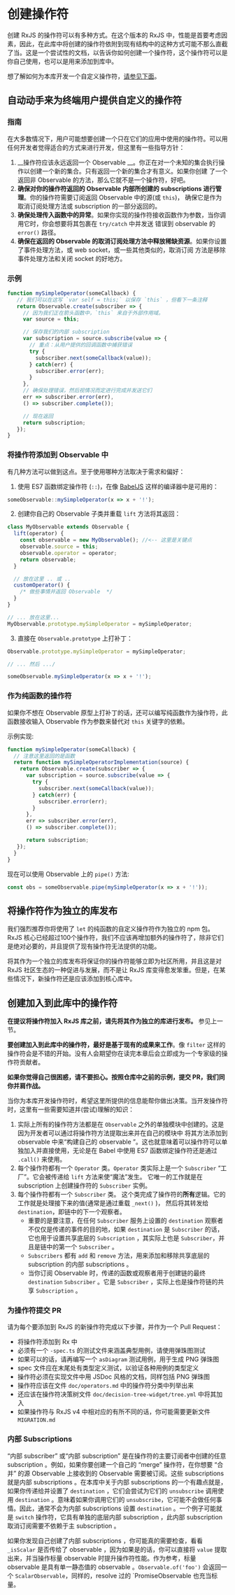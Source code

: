 # 创建操作符

创建 RxJS 的操作符可以有多种方式。在这个版本的 RxJS 中，性能是首要考虑因素，因此，在此库中将创建的操作符依附到现有结构中的这种方式可能不那么直截了当。这是一个尝试性的文档，以告诉你如何创建一个操作符，这个操作符可以是你自己使用，也可以是用来添加到库中。

想了解如何为本库开发一个自定义操作符，[请参见下面](#advanced)。

## 自动动手来为终端用户提供自定义的操作符

### 指南

在大多数情况下，用户可能想要创建一个只在它们的应用中使用的操作符。可以用任何开发者觉得适合的方式来进行开发，但这里有一些指导方针：

1. __操作符应该永远返回一个 Observable __。你正在对一个未知的集合执行操作以创建一个新的集合。只有返回一个新的集合才有意义。如果你创建    了一个返回非 Observable 的方法，那么它就不是一个操作符，好吧。
2. __确保对你的操作符返回的 Observable 内部所创建的 subscriptions 进行管理__。你的操作符需要订阅返回 Observable 中的源(或 `this`)，  确保它是作为取消订阅处理方法或 subscription 的一部分返回的。
3. __确保处理传入函数中的异常__。如果你实现的操作符接收函数作为参数，当你调用它时，你会想要将其包裹在 `try/catch` 中并发送
  错误到 observable 的 `error()` 路径。
4. __确保在返回的 Observable 的取消订阅处理方法中释放稀缺资源__。如果你设置了事件处理方法，或 web socket，或一些其他类似的，取消订阅
  方法是移除事件处理方法和关闭 socket 的好地方。

<!-- share-code-between-examples -->
### 示例

<!-- skip-example -->
```js
function mySimpleOperator(someCallback) {
   // 我们可以在这写 `var self = this;` 以保存 `this` ，但看下一条注释
   return Observable.create(subscriber => {
     // 因为我们正在箭头函数中，`this` 来自于外部作用域。
     var source = this;

     // 保存我们的内部 subscription
     var subscription = source.subscribe(value => {
       // 重点：从用户提供的回调函数中捕获错误
       try {
         subscriber.next(someCallback(value));
       } catch(err) {
         subscriber.error(err);
       }
     },
     // 确保处理错误，然后视情况而定进行完成并发送它们
     err => subscriber.error(err),
     () => subscriber.complete());

     // 现在返回
     return subscription;
   });
}
```

### 将操作符添加到 Observable 中

有几种方法可以做到这点。至于使用哪种方法取决于需求和偏好：

1) 使用 ES7 函数绑定操作符 (`::`)，在像 [BabelJS](http://babeljs.io) 这样的编译器中是可用的：

<!-- skip-example -->
```js
someObservable::mySimpleOperator(x => x + '!');
```

2) 创建你自己的 Observable 子类并重载 `lift` 方法将其返回：

<!-- skip-example -->
```js
class MyObservable extends Observable {
  lift(operator) {
    const observable = new MyObservable(); //<-- 这里是关键点
    observable.source = this;
    observable.operator = operator;
    return observable;
  }

  // 放在这里 .. 或 ..
  customOperator() {
    /* 做些事情并返回 Observable  */
  }
}

// ... 放在这里...
MyObservable.prototype.mySimpleOperator = mySimpleOperator;
```

3) 直接在 `Observable.prototype` 上打补丁：

<!-- skip-example -->
```js
Observable.prototype.mySimpleOperator = mySimpleOperator;

// ... 然后 .../

someObservable.mySimpleOperator(x => x + '!');
```

### 作为纯函数的操作符

如果你不想在 Observable 原型上打补丁的话，还可以编写纯函数作为操作符，此函数接收输入 Observable 作为参数来替代对 `this` 关键字的依赖。

示例实现:

<!-- skip-example -->
```js
function mySimpleOperator(someCallback) {
  // 注意这里返回的是函数
  return function mySimpleOperatorImplementation(source) {
    return Observable.create(subscriber => {
      var subscription = source.subscribe(value => {
        try {
          subscriber.next(someCallback(value));
        } catch(err) {
          subscriber.error(err);
        }
      },
      err => subscriber.error(err),
      () => subscriber.complete());

      return subscription;
   });
  }
}
```

现在可以使用 Observable 上的 `pipe()` 方法:

<!-- skip-example -->
```js
const obs = someObservable.pipe(mySimpleOperator(x => x + '!'));
```

## 将操作符作为独立的库发布

我们强烈推荐你将使用了 `let` 的纯函数的自定义操作符作为独立的 npm 包。RxJS 核心已经超过100个操作符，我们不应该再增加额外的操作符了，除非它们是绝对必要的，并且提供了现有操作符无法提供的功能。

将其作为一个独立的库发布将保证你的操作符能够立即为社区所用，并且这是对 RxJS 社区生态的一种促进与发展，而不是让 RxJS 库变得愈发笨重。但是，在某些情况下，新操作符还是应该添加到核心库中。

## <a id="advanced"></a>创建加入到此库中的操作符

**在提议将操作符加入 RxJS 库之前，请先将其作为独立的库进行发布。** 参见上一节。

__要创建加入到此库中的操作符，最好是基于现有的成果来工作__。像 `filter` 这样的操作符会是不错的开始。没有人会期望你在读完本章后会立即成为一个专家级的操作符贡献者。

**如果你觉得自己很困惑，请不要担心。按照仓库中之前的示例，提交 PR，我们同你并肩作战。**

当你为本库开发操作符时，希望这里所提供的信息能帮你做出决策。当开发操作符时，这里有一些需要知道并(尝试)理解的知识：

1. 实际上所有的操作符方法都是在 `Observable` 之外的单独模块中创建的。这是因为开发者可以通过将操作符方法提取出来并在自己的模块中
  将其方法添加到 observable 中来“构建自己的 observable ”。这也就意味着可以操作符可以单独加入并直接使用，无论是在 Babel 中使用 
  ES7 函数绑定操作符还是通过 `.call()` 来使用。
2. 每个操作符都有一个 `Operator` 类。`Operator` 类实际上是一个 `Subscriber` “工厂”。它会被传递给 `lift` 方法来使“魔法”发生。
  它唯一的工作就是在 subscription 上创建操作符的 `Subscriber` 实例。
3. 每个操作符都有一个 `Subscriber` 类。 这个类完成了操作符的**所有**逻辑。它的工作就是处理接下来的值(通常是通过重载 `_next()` )，
  然后将其转发给 `destination`，即链中的下一个观察者。
   - 重要的是要注意，在任何 `Subscriber` 服务上设置的 `destination` 观察者不仅仅是传递的事件的目的地，如果 `destination` 
     是 `Subscriber` 的话，它也用于设置共享底层的 `Subscription` ，其实际上也是 `Subscriber`，并且是链中的第一个 `Subscriber` 。
   - `Subscribers` 都有 `add` 和 `remove` 方法，用来添加和移除共享底层的 subscription 的内部 subscriptions 。
   - 当你订阅 Observable 时，传递的函数或观察者用于创建链的最终 `destination` `Subscriber` 。它是 `Subscriber` ，实际上也是操作符链的共享 `Subscription` 。

### 为操作符提交 PR

请为每个要添加到 RxJS 的新操作符完成以下步骤，并作为一个 Pull Request：

- 将操作符添加到 Rx 中
- 必须有一个 `-spec.ts` 的测试文件来涵盖典型用例，请使用弹珠图测试
- 如果可以的话，请再编写一个 `asDiagram` 测试用例，用于生成 PNG 弹珠图
- spec 文件应在末尾处有类型定义测试，以验证各种用例的类型定义
- 操作符必须在实现文件中用 JSDoc 风格的文档，同样包括 PNG 弹珠图
- 操作符应该在文件 `doc/operators.md` 中的操作符分类中列举出来
- 还应该在操作符决策树文件 `doc/decision-tree-widget/tree.yml` 中将其加入
- 如果操作符与 RxJS v4 中相对应的有所不同的话，你可能需要更新文件 `MIGRATION.md`

### 内部 Subscriptions

“内部 subscriber” 或“内部 subscription” 是在操作符的主要订阅者中创建的任意 subscription 。例如，如果你要创建一个自己的 “merge” 操作符，在你想要 “合并” 的源 Observable 上接收到的 Observable 需要被订阅。这些 subscriptions 就是内部 subscriptions 。在本库中关于内部 subscriptions 的一个有趣点就是，如果你传递给并设置了 `destination` ，它们会尝试为它们的 `unsubscribe` 调用使用 `destination` 。意味着如果你调用它们的 `unsubscribe`，它可能不会做任何事情。因此，通常不会为内部 subscriptions 设置 `destination` 。一个例子可能就是 `switch` 操作符，它具有单独的底层内部 subscription ，此内部 subscription 取消订阅需要不依赖于主 subscription 。

如果你发现自己创建了内部 subscriptions ，你可能真的需要检查，看看 `_isScalar` 是否传给了 observable ，因为如果是的话，你可以直接将 `value` 提取出来，并当操作标量 observable 时提升操作符性能。作为参考，标量 observable 是具有单一静态值的 observable 。`Observable.of('foo')` 会返回一个 `ScalarObservable`，同样的，resolve 过的 `PromiseObservable 也充当标量。

